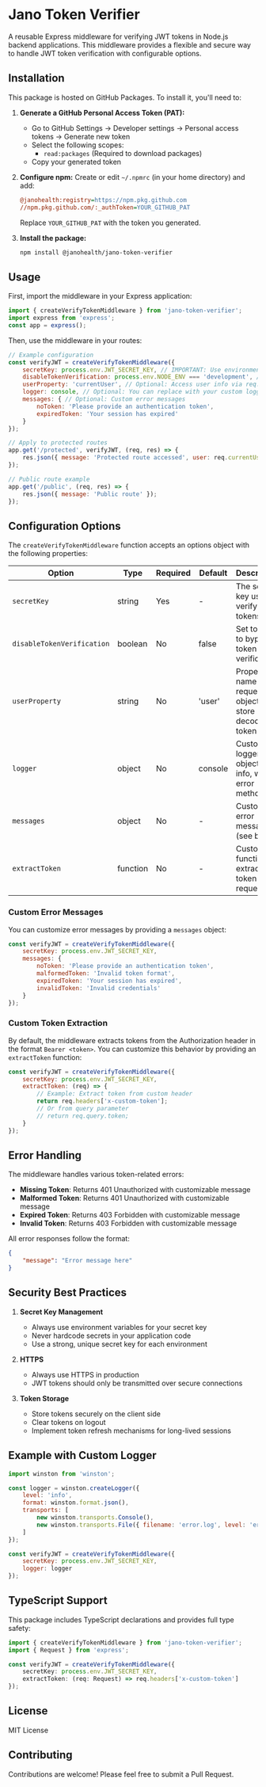# Jano Token Verifier

A reusable Express middleware for verifying JWT tokens in Node.js backend applications. This middleware provides a flexible and secure way to handle JWT token verification with configurable options.

## Installation

This package is hosted on GitHub Packages. To install it, you'll need to:

1. **Generate a GitHub Personal Access Token (PAT):**
   - Go to GitHub Settings → Developer settings → Personal access tokens → Generate new token
   - Select the following scopes:
     - `read:packages` (Required to download packages)
   - Copy your generated token

2. **Configure npm:**
   Create or edit `~/.npmrc` (in your home directory) and add:
   ```ini
   @janohealth:registry=https://npm.pkg.github.com
   //npm.pkg.github.com/:_authToken=YOUR_GITHUB_PAT
   ```
   Replace `YOUR_GITHUB_PAT` with the token you generated.

3. **Install the package:**
   ```bash
   npm install @janohealth/jano-token-verifier
   ```

## Usage

First, import the middleware in your Express application:

```javascript
import { createVerifyTokenMiddleware } from 'jano-token-verifier';
import express from 'express';
const app = express();
```

Then, use the middleware in your routes:

```javascript
// Example configuration
const verifyJWT = createVerifyTokenMiddleware({
    secretKey: process.env.JWT_SECRET_KEY, // IMPORTANT: Use environment variables for your secret key
    disableTokenVerification: process.env.NODE_ENV === 'development', // Optional: Disable in development
    userProperty: 'currentUser', // Optional: Access user info via req.currentUser
    logger: console, // Optional: You can replace with your custom logger
    messages: { // Optional: Custom error messages
        noToken: 'Please provide an authentication token',
        expiredToken: 'Your session has expired'
    }
});

// Apply to protected routes
app.get('/protected', verifyJWT, (req, res) => {
    res.json({ message: 'Protected route accessed', user: req.currentUser });
});

// Public route example
app.get('/public', (req, res) => {
    res.json({ message: 'Public route' });
});
```

## Configuration Options

The `createVerifyTokenMiddleware` function accepts an options object with the following properties:

| Option | Type | Required | Default | Description |
|--------|------|----------|---------|-------------|
| `secretKey` | string | Yes | - | The secret key used to verify JWT tokens |
| `disableTokenVerification` | boolean | No | false | Set to true to bypass token verification |
| `userProperty` | string | No | 'user' | Property name on request object to store decoded token |
| `logger` | object | No | console | Custom logger object with info, warn, error methods |
| `messages` | object | No | - | Custom error messages (see below) |
| `extractToken` | function | No | - | Custom function to extract token from request |

### Custom Error Messages

You can customize error messages by providing a `messages` object:

```javascript
const verifyJWT = createVerifyTokenMiddleware({
    secretKey: process.env.JWT_SECRET_KEY,
    messages: {
        noToken: 'Please provide an authentication token',
        malformedToken: 'Invalid token format',
        expiredToken: 'Your session has expired',
        invalidToken: 'Invalid credentials'
    }
});
```

### Custom Token Extraction

By default, the middleware extracts tokens from the Authorization header in the format `Bearer <token>`. You can customize this behavior by providing an `extractToken` function:

```javascript
const verifyJWT = createVerifyTokenMiddleware({
    secretKey: process.env.JWT_SECRET_KEY,
    extractToken: (req) => {
        // Example: Extract token from custom header
        return req.headers['x-custom-token'];
        // Or from query parameter
        // return req.query.token;
    }
});
```

## Error Handling

The middleware handles various token-related errors:

- **Missing Token**: Returns 401 Unauthorized with customizable message
- **Malformed Token**: Returns 401 Unauthorized with customizable message
- **Expired Token**: Returns 403 Forbidden with customizable message
- **Invalid Token**: Returns 403 Forbidden with customizable message

All error responses follow the format:
```json
{
    "message": "Error message here"
}
```

## Security Best Practices

1. **Secret Key Management**
   - Always use environment variables for your secret key
   - Never hardcode secrets in your application code
   - Use a strong, unique secret key for each environment

2. **HTTPS**
   - Always use HTTPS in production
   - JWT tokens should only be transmitted over secure connections

3. **Token Storage**
   - Store tokens securely on the client side
   - Clear tokens on logout
   - Implement token refresh mechanisms for long-lived sessions

## Example with Custom Logger

```javascript
import winston from 'winston';

const logger = winston.createLogger({
    level: 'info',
    format: winston.format.json(),
    transports: [
        new winston.transports.Console(),
        new winston.transports.File({ filename: 'error.log', level: 'error' })
    ]
});

const verifyJWT = createVerifyTokenMiddleware({
    secretKey: process.env.JWT_SECRET_KEY,
    logger: logger
});
```

## TypeScript Support

This package includes TypeScript declarations and provides full type safety:

```typescript
import { createVerifyTokenMiddleware } from 'jano-token-verifier';
import { Request } from 'express';

const verifyJWT = createVerifyTokenMiddleware({
    secretKey: process.env.JWT_SECRET_KEY,
    extractToken: (req: Request) => req.headers['x-custom-token']
});
```

## License

MIT License

## Contributing

Contributions are welcome! Please feel free to submit a Pull Request. 
